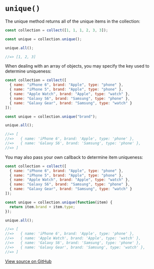 # `unique()`

The unique method returns all of the unique items in the collection:

```js
const collection = collect([1, 1, 1, 2, 3, 3]);

const unique = collection.unique();

unique.all();

//=> [1, 2, 3]
```

When dealing with an array of objects, you may specify the key used to determine uniqueness:

```js
const collection = collect([
  { name: "iPhone 6", brand: "Apple", type: "phone" },
  { name: "iPhone 5", brand: "Apple", type: "phone" },
  { name: "Apple Watch", brand: "Apple", type: "watch" },
  { name: "Galaxy S6", brand: "Samsung", type: "phone" },
  { name: "Galaxy Gear", brand: "Samsung", type: "watch" }
]);

const unique = collection.unique("brand");

unique.all();

//=> [
//=>   { name: 'iPhone 6', brand: 'Apple', type: 'phone' },
//=>   { name: 'Galaxy S6', brand: 'Samsung', type: 'phone' },
//=> ]
```

You may also pass your own callback to determine item uniqueness:

```js
const collection = collect([
  { name: "iPhone 6", brand: "Apple", type: "phone" },
  { name: "iPhone 5", brand: "Apple", type: "phone" },
  { name: "Apple Watch", brand: "Apple", type: "watch" },
  { name: "Galaxy S6", brand: "Samsung", type: "phone" },
  { name: "Galaxy Gear", brand: "Samsung", type: "watch" }
]);

const unique = collection.unique(function(item) {
  return item.brand + item.type;
});

unique.all();

//=> [
//=>   { name: 'iPhone 6', brand: 'Apple', type: 'phone' },
//=>   { name: 'Apple Watch', brand: 'Apple', type: 'watch' },
//=>   { name: 'Galaxy S6', brand: 'Samsung', type: 'phone' },
//=>   { name: 'Galaxy Gear', brand: 'Samsung', type: 'watch' },
//=> ]
```




[View source on GitHub](https://github.com/ecrmnn/collect.js/blob/master/src/methods/unique.js)